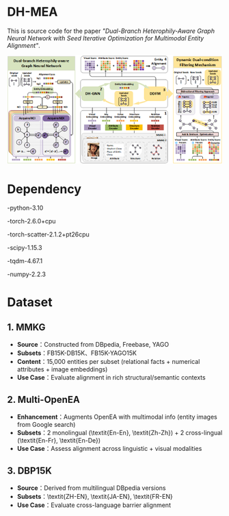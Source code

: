 # DH-MEA  

This is source code for the paper *"Dual-Branch Heterophily-Aware Graph Neural Network with Seed Iterative Optimization for Multimodal Entity Alignment"*.  

![The Proposed DH-MEA Framework](image/framework.png)

# Dependency

-python-3.10

-torch-2.6.0+cpu

-torch-scatter-2.1.2+pt26cpu

-scipy-1.15.3

-tqdm-4.67.1

-numpy-2.2.3

# Dataset

## 1. MMKG  
- **Source**：Constructed from DBpedia, Freebase, YAGO  
- **Subsets**：FB15K-DB15K、FB15K-YAGO15K  
- **Content**：15,000 entities per subset (relational facts + numerical attributes + image embeddings)  
- **Use Case**：Evaluate alignment in rich structural/semantic contexts  

## 2. Multi-OpenEA  
- **Enhancement**：Augments OpenEA with multimodal info (entity images from Google search)  
- **Subsets**：2 monolingual (\textit{En-En}, \textit{Zh-Zh}) + 2 cross-lingual (\textit{En-Fr}, \textit{En-De})  
- **Use Case**：Assess alignment across linguistic + visual modalities  

## 3. DBP15K  
- **Source**：Derived from multilingual DBpedia versions  
- **Subsets**：\textit{ZH-EN}, \textit{JA-EN}, \textit{FR-EN}  
- **Use Case**：Evaluate cross-language barrier alignment
